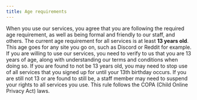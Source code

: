```yaml
---
title: Age requirements
---
```

When you use our services, you agree that you are following the required age requirement, as well as being formal and friendly to our staff, and others. The current age requirement for all services is at least **13 years old**. This age goes for any site you go on, such as Discord or Reddit for example. If you are willing to use our services, you need to verify to us that you are 13 years of age, along with understanding our terms and conditions when doing so. If you are found to not be 13 years old, you may need to stop use of all services that you signed up for until your 13th birthday occurs. If you are still not 13 or are found to still be, a staff member may need to suspend your rights to all services you use. This rule follows the COPA (Child Online Privacy Act) laws.